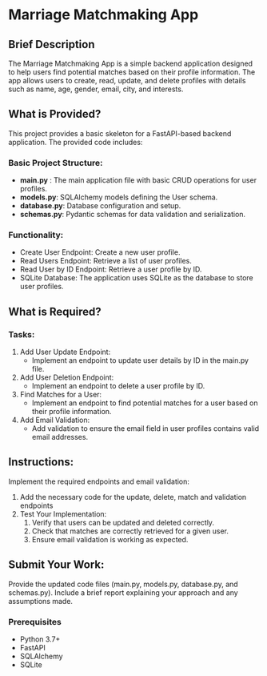 # Marriage Matchmaking App

## Brief Description
The Marriage Matchmaking App is a simple backend application designed to help users find potential matches based on their profile information. The app allows users to create, read, update, and delete profiles with details such as name, age, gender, email, city, and interests.

## What is Provided?
This project provides a basic skeleton for a FastAPI-based backend application. The provided code includes:

### Basic Project Structure:

- **main.py** : The main application file with basic CRUD operations for user profiles.
- **models.py**: SQLAlchemy models defining the User schema.
- **database.py**: Database configuration and setup.
- **schemas.py**: Pydantic schemas for data validation and serialization.

### Functionality:

- Create User Endpoint: Create a new user profile.
- Read Users Endpoint: Retrieve a list of user profiles.
- Read User by ID Endpoint: Retrieve a user profile by ID.
- SQLite Database: The application uses SQLite as the database to store user profiles.

## What is Required?
### Tasks:
1. Add User Update Endpoint:
   - Implement an endpoint to update user details by ID in the main.py file.
2. Add User Deletion Endpoint:
   - Implement an endpoint to delete a user profile by ID.
3. Find Matches for a User:
   - Implement an endpoint to find potential matches for a user based on their profile information.
4. Add Email Validation:
   - Add validation to ensure the email field in user profiles contains valid email addresses.
  
## Instructions:
Implement the required endpoints and email validation:

1. Add the necessary code for the update, delete, match and validation endpoints 
2. Test Your Implementation:
    1. Verify that users can be updated and deleted correctly.
    2. Check that matches are correctly retrieved for a given user.
    3. Ensure email validation is working as expected.

## Submit Your Work:
Provide the updated code files (main.py, models.py, database.py, and schemas.py).
Include a brief report explaining your approach and any assumptions made.


### Prerequisites
- Python 3.7+
- FastAPI
- SQLAlchemy
- SQLite
